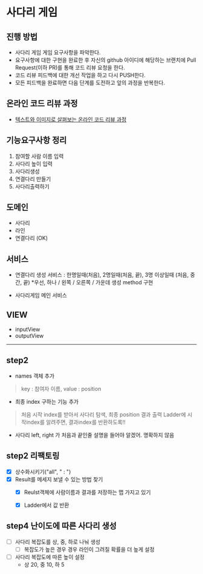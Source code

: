 # 사다리 게임
## 진행 방법
* 사다리 게임 게임 요구사항을 파악한다.
* 요구사항에 대한 구현을 완료한 후 자신의 github 아이디에 해당하는 브랜치에 Pull Request(이하 PR)를 통해 코드 리뷰 요청을 한다.
* 코드 리뷰 피드백에 대한 개선 작업을 하고 다시 PUSH한다.
* 모든 피드백을 완료하면 다음 단계를 도전하고 앞의 과정을 반복한다.

## 온라인 코드 리뷰 과정
* [텍스트와 이미지로 살펴보는 온라인 코드 리뷰 과정](https://github.com/nextstep-step/nextstep-docs/tree/master/codereview)

## 기능요구사항 정리
1. 참여할 사람 이름 입력
2. 사다리 높이 입력
3. 사다리생성
4. 연결다리 만들기
5. 사다리출력하기

## 도메인
- 사다리
- 라인
- 연결다리 (OK)

## 서비스
- 연결다리 생성 서비스 : 한명일때(처음), 2명일때(처음, 끝), 3명 이상일때 (처음, 중간, 끝)
   *우선, 하나 / 왼쪽 / 오른쪽 / 가운데 생성 method 구현
   
- 사다리게임 메인 서비스

## VIEW
- inputView
- outputView

---------------------------------
## step2 
- names 객체 추가
> key : 참여자 이름, value : position

- 최종 index 구하는 기능 추가
> 처음 시작 index를 받아서 사다리 탐색, 최종 position 결과 출력
> Ladder에 시작index를 알려주면, 결과index를 반환하도록!!



- 사다리 left, right 가 처음과 끝인줄 설명을 들어야 알겠어. 명확하지 않음

## step2 리팩토링
- [x] 상수화시키기("all", " : ")
- [x] Result를 메세지 보낼 수 있는 방법 찾기
  - [x] Reulst객체에 사람이름과 결과를 저장하는 맵 가지고 있기
  - [x] Ladder에서 값 반환
  
  
## step4 난이도에 따른 사다리 생성
- [ ] 사다리 복잡도를 상, 중, 하로 나눠 생성
    - [ ] 복잡도가 높은 경우 경우 라인이 그려질 확률을 더 높게 설정
- [ ] 사다리 복잡도에 따른 높이 설정
    - 상 20, 중 10, 하 5